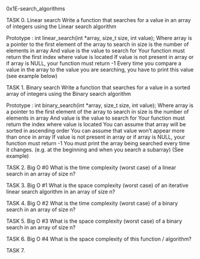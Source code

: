 0x1E-search_algorithms


TASK 0. Linear search
Write a function that searches for a value in an array of integers using the Linear search algorithm

Prototype : int linear_search(int *array, size_t size, int value);
Where array is a pointer to the first element of the array to search in
size is the number of elements in array
And value is the value to search for
Your function must return the first index where value is located
If value is not present in array or if array is NULL, your function must return -1
Every time you compare a value in the array to the value you are searching, you have to print this value (see example below)


TASK 1. Binary search
Write a function that searches for a value in a sorted array of integers using the Binary search algorithm

Prototype : int binary_search(int *array, size_t size, int value);
Where array is a pointer to the first element of the array to search in
size is the number of elements in array
And value is the value to search for
Your function must return the index where value is located
You can assume that array will be sorted in ascending order
You can assume that value won’t appear more than once in array
If value is not present in array or if array is NULL, your function must return -1
You must print the array being searched every time it changes. (e.g. at the beginning and when you search a subarray) (See example)


TASK 2. Big O #0
What is the time complexity (worst case) of a linear search in an array of size n?


TASK 3. Big O #1
What is the space complexity (worst case) of an iterative linear search algorithm in an array of size n?


TASK 4. Big O #2
What is the time complexity (worst case) of a binary search in an array of size n?


TASK 5. Big O #3
What is the space complexity (worst case) of a binary search in an array of size n?


TASK 6. Big O #4
What is the space complexity of this function / algorithm?


TASK 7. 
